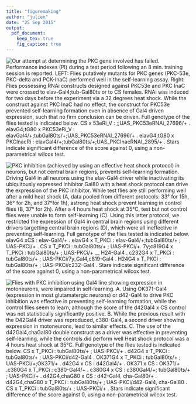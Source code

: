 ```yaml
---
title: "figuremaking"
author: "julien"
date: "25 Sep 2015"
output:
  pdf_document:
    keep_tex: true
    fig_caption: true
---
```







![Our attempt at determining the PKC gene involved has failed. Performance indexes (PI) during a test period following an 8 min. training session is reported. LEFT: Flies putatively mutants for PKC genes (PKC-53e, PKC-delta and PCK-InaC) performed well in the self-learning assay. Right: Flies possessing RNAi constructs designed against PKC53e and PKC InaC were crossed to elav-Gal4;tub-Gal80ts or to CS females. RNAi was induced for two days before the experiment via a 32 degrees heat shock. While the construct against PKC InaC had no effect, the construct for PKC53e prevented self-learning formation even in absence of Gal4 driven expression, such that no firm conclusion can be driven. Full genotype of the flies tested is indicated below.  CS  x 53eRi_V : ;;UAS_PKC53eRNAi_27696/+ . elavG4;tG80  x  PKC53eRi_V : elavGal4/+;tubGal80ts/+;UAS_PKC53eRNAI_27696/+ . elavG4;tG80  x  PKCInacRi : elavGal4/+;tubGal80ts/+;UAS_PKCInacRNAI_2895/+ . Stars indicate significant difference of the score against 0, using a non-parametrical wilcox test.](figure/unnamed-chunk-2-1.png) 

![PKC inhibition (achieved by using an effective heat shock protocol) in neurons, but not central brain regions, prevents self-learning formation. Driving Gal4 in all neurons using the elav-Gal4 driver while inactivating its ubiquitously expressed inhibitor Gal80 with a heat shock protocol can drive the expression of the PKC inhibitor. While test flies are still performing well after a mild heat shock (A, data pooled from different protocols: 33° for 15h, 36° for 2h, and 37°for 1h),  astrong heat shock prevent learning in control flies (B, 37° for 2h). After a 4 hours heat shock at 35°C, test but not control flies were unable to form self-learning (C). Using this latter protocol, we restricted the expression of Gal4 in central brain regions using different drivers targetting central brain regions (D), which were all ineffective in preventing self-learning. Full genotype of the flies tested is indicated below.  elavG4  xCS : elav-Gal4/+ . elavG4  x T_PKCi : elav-Gal4/+;tubGal80ts/+ ; UAS-PKCi/+ . CS  x T_PKCi : tubGal80ts/+ ; UAS-PKCi/+. 7y;c819G4  x T_PKCi : tubGal80ts/+ ; UAS-PKCi/+ __ H24-Gal4 . c232G4  x T_PKCi : tubGal80ts/+ ; UAS-PKCi/7y_Gal4,c819-Gal4 . H24G4  x T_PKCi : tubGal80ts/+ ; UAS-PKCi/c232-Gal4 . Stars indicate significant difference of the score against 0, using a non-parametrical wilcox test.](figure/unnamed-chunk-3-1.png) 

![Flies with PKC inhibition using Gal4 line showing expression in motoneurons, were impaired in self-learning. A. Using OK371-Gal4 (expression in most glutamatergic neurons) or d42-Gal4 to drive PKC inhibition was effective in preventing self-learning formation, while the control flies seem to learn, although the score of the d42Gal4 x CS control was not statistically significantly positive. B. While the previous result with the D42Gal4 driver was reproduced, c380-Gal4, a second driver showing expression in motoneurons, lead to similar effects. C. The use of the d42Gal4,chaGal80 double construct as a driver was effective in preventing self-learning, while the controls did perform well Heat shock protocol was a 4 hours heat shock at 35°C. Full genotype of the flies tested is indicated below.  CS  x T_PKCi : tubGal80ts/+ ; UAS-PKCi/+ . d42G4  x T_PKCi : tubGal80ts/+ ; UAS-PKCi/d42-Gal4 . OK371G4  x T_PKCi : tubGal80ts/+ ; UAS-PKCi/+;OK371/+ . d42G4  x CS : d42Gal4/+ . OK371  x CS : OK371/+ .c380G4  x T_PKCi : c380-Gal4/+ . c380G4  x CS : c380Gal4/+; tubGal80ts/+ ; UAS-PKCi/+ . d42G4,chaG80  x CS : d42-Gal4, cha-Gal80/+ . d42G4,chaG80  x T_PKCi : tubGal80ts/+ ; UAS-PKCi/d42-Gal4, cha-Gal80 . CS  x T_PKCi : tubGal80ts/+ ; UAS-PKCi/+ . Stars indicate significant difference of the score against 0, using a non-parametrical wilcox test.](figure/unnamed-chunk-4-1.png) 




